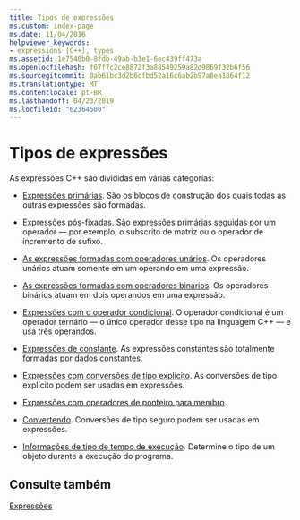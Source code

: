 ```yaml
---
title: Tipos de expressões
ms.custom: index-page
ms.date: 11/04/2016
helpviewer_keywords:
- expressions [C++], types
ms.assetid: 1e7540b0-8fdb-49ab-b3e1-6ec439ff473a
ms.openlocfilehash: f67f7c2ce8872f3a88549259a82d9869f32b6f56
ms.sourcegitcommit: 0ab61bc3d2b6cfbd52a16c6ab2b97a8ea1864f12
ms.translationtype: MT
ms.contentlocale: pt-BR
ms.lasthandoff: 04/23/2019
ms.locfileid: "62364500"
---
```

# <a name="types-of-expressions"></a>Tipos de expressões

As expressões C++ são divididas em várias categorias:

- [Expressões primárias](../cpp/primary-expressions.md). São os blocos de construção dos quais todas as outras expressões são formadas.

- [Expressões pós-fixadas](../cpp/postfix-expressions.md). São expressões primárias seguidas por um operador — por exemplo, o subscrito de matriz ou o operador de incremento de sufixo.

- [As expressões formadas com operadores unários](../cpp/expressions-with-unary-operators.md). Os operadores unários atuam somente em um operando em uma expressão.

- [As expressões formadas com operadores binários](../cpp/expressions-with-binary-operators.md). Os operadores binários atuam em dois operandos em uma expressão.

- [Expressões com o operador condicional](../cpp/conditional-operator-q.md). O operador condicional é um operador ternário — o único operador desse tipo na linguagem C++ — e usa três operandos.

- [Expressões de constante](../cpp/cpp-constant-expressions.md). As expressões constantes são totalmente formadas por dados constantes.

- [Expressões com conversões de tipo explícito](explicit-type-conversion-operator-parens.md). As conversões de tipo explícito podem ser usadas em expressões.

- [Expressões com operadores de ponteiro para membro](../cpp/pointer-to-member-operators-dot-star-and-star.md).

- [Convertendo](../cpp/casting.md). Conversões de tipo seguro podem ser usadas em expressões.

- [Informações de tipo de tempo de execução](../cpp/run-time-type-information.md). Determine o tipo de um objeto durante a execução do programa.

## <a name="see-also"></a>Consulte também

[Expressões](../cpp/expressions-cpp.md)